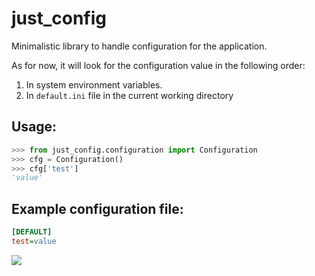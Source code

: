 # just_config
Minimalistic library to handle configuration for the application.

As for now, it will look for the configuration value in the following order:
  1.  In system environment variables.
  2.  In `default.ini` file in the current working directory
  
## Usage:
```python
>>> from just_config.configuration import Configuration
>>> cfg = Configuration()
>>> cfg['test']
'value'
```

## Example configuration file:
```ini
[DEFAULT]
test=value
```

![](https://img.shields.io/pypi/dm/just-config.svg)

